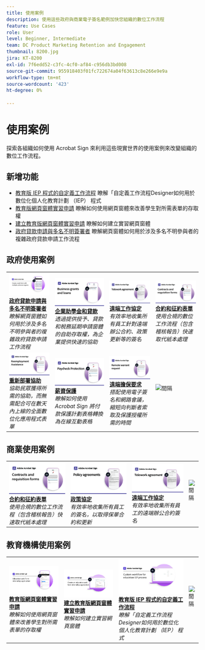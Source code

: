 ```yaml
---
title: 使用案例
description: 使用這些政府與商業電子簽名範例加快您組織的數位工作流程
feature: Use Cases
role: User
level: Beginner, Intermediate
team: DC Product Marketing Retention and Engagement
thumbnail: 8200.jpg
jira: KT-8200
exl-id: 7f6edd52-c3fc-4cf0-af84-c956db3bd008
source-git-commit: 955918403f01fc722674a04f63613c8e266e9e9a
workflow-type: tm+mt
source-wordcount: '423'
ht-degree: 0%

---
```


# 使用案例

探索各組織如何使用 Acrobat Sign 來利用這些現實世界的使用案例來改變組織的數位工作流程。

## 新增功能

* [教育版 IEP 程式的自定義工作流程](usecase-edu-iep.md)
瞭解「自定義工作流程Designer如何用於數位化個人化教育計劃 （IEP） 程式
* [教育版網頁窗體實習申請](usecase-edu-intern.md)
瞭解如何使用網頁窗體來改善學生對所需表單的存取權
* [建立教育版網頁窗體實習申請](usecase-edu-intern-create.md)
瞭解如何建立實習網頁窗體
* [政府貸款申請與多名不明簽署者](webform-multiple-signers.md)
瞭解網頁窗體如何用於涉及多名不明參與者的複雜政府貸款申請工作流程

## 政府使用案例

<table style="table-layout:fixed">
<tr>
  <td>
    <a href="webform-multiple-signers.md">
      <img alt="政府貸款申請與多名不明簽署者" src="../assets/Web-form-unknown.png" />
    </a>
    <div>
    <a href="webform-multiple-signers.md"><strong>政府貸款申請與多名不明簽署者</strong></a>
    </div>
    <em>瞭解網頁窗體如何用於涉及多名不明參與者的複雜政府貸款申請工作流程</em>
    <br>
  </td> 
  <td>
    <a href="usecasegovgrants.md">
      <img alt="企業助學金和貸款" src="../assets/UC_Business.png" />
    </a>
    <div>
    <a href="usecasegovgrants.md"><strong>企業助學金和貸款</strong></a>
    </div>
    <em>透過提供授予、貸款和稅務延期申請窗體的自助存取權，為企業提供快速的協助</em>
    <br>
  </td> 
  <td>
    <a href="usecasegovtelework.md">
      <img alt="遠端工作協定" src="../assets/UC_MegasignR.png" />
    </a>
    <div>
    <a href="usecasegovtelework.md"><strong>遠端工作協定</strong></a>
    </div>
    <em>有效率地收集所有員工針對遠端辦公合約、政策更新等的簽名</em>
    <br>
  </td>
  <td>
    <a href="usecasegovcontracts.md">
      <img alt="合約和征約表單" src="../assets/UC_WorkflowR.png" />
    </a>
    <div>
    <a href="usecasegovcontracts.md"><strong>合約和征約表單</strong></a>
    </div>
    <em>使用合規的數位工作流程（包含稽核報告）快速取代紙本處理</em>
    <br>
  </td>
</tr>
<tr>
 <td>
    <a href="usecasegovreemployment.md">
      <img alt="重新部署協助" src="../assets/UC_WebformsR.png" />
    </a>
    <div>
    <a href="usecasegovreemployment.md"><strong>重新部署協助</strong></a>
    </div>
    <em>協助民眾獲得所需的協助，而無需配合可在數天內上線的全面數位化應用程式表單</em>
    <br>
  </td>
  <td>
    <a href="usecasegovpaycheck.md">
      <img alt="薪資保護" src="../assets/UC_PaycheckProtectionR.png" />
    </a>
    <div>
    <a href="usecasegovpaycheck.md"><strong>薪資保護</strong></a>
    </div>
    <em>瞭解如何使用 Acrobat Sign 將付款保護計劃表格轉換為在線互動表格</em>
    <br>
  </td>
  <td>
    <a href="usecasegovremote.md">
      <img alt="遠端擔保要求" src="../assets/UC_Remote_WarrantR.png" />
    </a>
    <div>
    <a href="usecasegovremote.md"><strong>遠端擔保要求</strong></a>
    </div>
    <em>搭配使用電子簽名和網路會議，縮短向判斷者索取及保護授權所需的時間</em>
    <br>
  </td>
  <td>
    <img alt="間隔" src="../assets/Grayspacer.png" />
    <div>
    <br>
  </td>
</tr>
</table>

## 商業使用案例

<table style="table-layout:fixed">
<tr>
  <td>
    <a href="usecasecomcontracts.md">
      <img alt="合約和征約表單" src="../assets/UC_WorkflowR.png" />
    </a>
    <div>
    <a href="usecasecomcontracts.md"><strong>合約和征約表單</strong></a>
    </div>
    <em>使用合規的數位工作流程（包含稽核報告）快速取代紙本處理</em>
    <br>
  </td> 
  <td>
    <a href="usecasecompolicy.md">
      <img alt="政策協定" src="../assets/UC_Policy.png" />
    </a>
    <div>
    <a href="usecasecompolicy.md"><strong>政策協定</strong></a>
    </div>
    <em>有效率地收集所有員工的簽名，以取得保單合約和更新</em>
    <br>
  </td>
  <td>
    <a href="usecasecomtelework.md">
      <img alt="遠端工作協定" src="../assets/UC_MegasignR.png" />
    </a>
    <div>
    <a href="usecasecomtelework.md"><strong>遠端工作協定</strong></a>
    </div>
    <em>有效率地收集所有員工的遠端辦公合約簽名</em>
    <br>
  </td>
  <td>
    <img alt="間隔" src="../assets/Whitespacer.png" />
    <div>
    <br>
  </td>
</tr>
</table>

## 教育機構使用案例

<table style="table-layout:fixed">
<tr>
  <td>
    <a href="usecase-edu-intern.md">
      <img alt="教育版網頁窗體實習申請" src="../assets/Webform-internship.png" />
    </a>
    <div>
    <a href="usecase-edu-intern.md"><strong>教育版網頁窗體實習申請</strong></a>
    </div>
    <em>瞭解如何使用網頁窗體來改善學生對所需表單的存取權</em>
    <br>
  </td> 
  <td>
    <a href="usecase-edu-intern-create.md">
      <img alt="建立教育版網頁窗體實習申請" src="../assets/Webform-internship-create.png" />
    </a>
    <div>
    <a href="usecase-edu-intern-create.md"><strong>建立教育版網頁窗體實習申請</strong></a>
    </div>
    <em>瞭解如何建立實習網頁窗體</em>
    <br>
  </td> 
  <td>
    <a href="usecase-edu-iep.md">
      <img alt="教育版 IEP 程式的自定義工作流程" src="../assets/Workflow-iep.png" />
    </a>
    <div>
    <a href="usecase-edu-iep.md"><strong>教育版 IEP 程式的自定義工作流程</strong></a>
    </div>
    <em>瞭解「自定義工作流程Designer如何用於數位化個人化教育計劃 （IEP） 程式</em>
    <br>
  </td>
  <td>
    <img alt="間隔" src="../assets/Whitespacer.png" />
    <div>
    <br>
  </td>
</tr>
</table>

